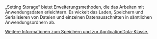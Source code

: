 ﻿„Setting Storage“ bietet Erweiterungsmethoden, die das Arbeiten mit Anwendungsdaten erleichtern. Es wickelt das Laden, Speichern und Serialisieren von Dateien und einzelnen Datenausschnitten in sämtlichen Anwendungsordnern ab.

[Weitere Informationen zum Speichern und zur ApplicationData-Klasse.](https://docs.microsoft.com/en-us/uwp/api/windows.storage.applicationdata)
